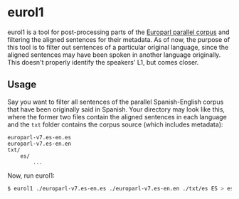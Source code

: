 # eurol1

eurol1 is a tool for post-processing parts of the [Europarl parallel corpus](https://www.statmt.org/europarl/index.html)
and filtering the aligned sentences for their metadata. As of now, the purpose of this tool is to filter out sentences
of a particular original language, since the aligned sentences may have been spoken in another language originally. This
doesn't properly identify the speakers' L1, but comes closer.

## Usage

Say you want to filter all sentences of the parallel Spanish-English corpus that have been originally said in Spanish.
Your directory may look like this, where the former two files contain the aligned sentences in each language and
the `txt` folder contains the corpus source (which includes metadata):

```
europarl-v7.es-en.es
europarl-v7.es-en.en
txt/
    es/
        ...
```

Now, run eurol1:

```bash
$ eurol1 ./europarl-v7.es-en.es ./europarl-v7.es-en.en ./txt/es ES > es-en.filtered.json
```
